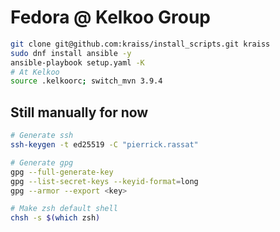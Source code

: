 # Fedora @ Kelkoo Group

```sh
git clone git@github.com:kraiss/install_scripts.git kraiss
sudo dnf install ansible -y
ansible-playbook setup.yaml -K
# At Kelkoo
source .kelkoorc; switch_mvn 3.9.4
```

## Still manually for now

```sh
# Generate ssh
ssh-keygen -t ed25519 -C "pierrick.rassat"

# Generate gpg
gpg --full-generate-key
gpg --list-secret-keys --keyid-format=long
gpg --armor --export <key>

# Make zsh default shell
chsh -s $(which zsh)
```
